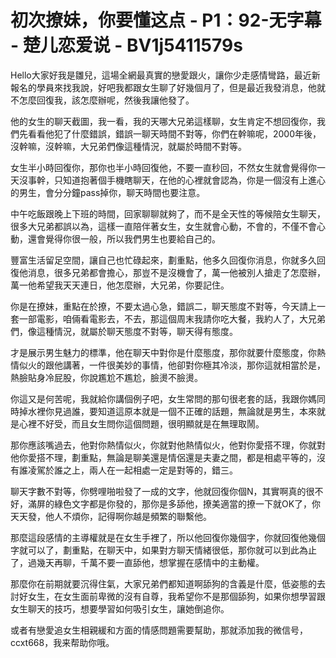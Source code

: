 # 初次撩妹，你要懂这点 - P1：92-无字幕 - 楚儿恋爱说 - BV1j5411579s

Hello大家好我是雛兒，這場全網最真實的戀愛跟火，讓你少走感情彎路，最近新報名的學員來找我說，好吧我都跟女生聊了好幾個月了，但是最近我發消息，他就不怎麼回復我，該怎麼辦呢，然後我讓他發了。

他的女生的聊天截圖，我一看，我的天哪大兄弟這樣聊，女生肯定不想回復你，我們先看看他犯了什麼錯誤，錯誤一聊天時間不對等，你們在幹嘛呢，2000年後，沒幹嘛，沒幹嘛，大兄弟們像這種情況，就屬於時間不對等。

女生半小時回復你，那你也半小時回復他，不要一直秒回，不然女生就會覺得你一天沒事幹，只知道抱著個手機瞎聊天，在他的心裡就會認為，你是一個沒有上進心的男生，會分分鐘pass掉你，聊天時間也要注意。

中午吃飯跟晚上下班的時間，回家聊聊就夠了，而不是全天性的等候陪女生聊天，很多大兄弟都誤以為，這樣一直陪伴著女生，女生就會心動，不會的，不僅不會心動，還會覺得你很一般，所以我們男生也要給自己的。

豐富生活留足空間，讓自己也忙碌起來，劃重點，他多久回復你消息，你就多久回復他消息，很多兄弟都會擔心，那豈不是沒機會了，萬一他被別人搶走了怎麼辦，萬一他希望我天天連日，他怎麼辦，大兄弟，你要記住。

你是在撩妹，重點在於撩，不要太過心急，錯誤二，聊天態度不對等，今天請上一套一部電影，咱倆看電影去，不去，那這個周末我請你吃大餐，我約人了，大兄弟們，像這種情況，就屬於聊天態度不對等，聊天得有態度。

才是展示男生魅力的標準，他在聊天中對你是什麼態度，那你就要什麼態度，你熱情似火的跟他講著，一件很美妙的事情，他卻對你極其冷淡，那你這就相當於是，熱臉貼身冷屁股，你說尷尬不尷尬，臉燙不臉燙。

你這又是何苦呢，我就給你講個例子吧，女生常問的那句很老套的話，我跟你媽同時掉水裡你見過誰，要知道這原本就是一個不正確的話題，無論就是男生，本來就是心裡不好受，而且女生問你這個問題，很明顯就是在無理取鬧。

那你應該嘴過去，他對你熱情似火，你就對他熱情似火，他對你愛搭不理，你就對他你愛搭不理，劃重點，無論是聊美還是情侶還是夫妻之間，都是相處平等的，沒有誰凌駕於誰之上，兩人在一起相處一定是對等的，錯三。

聊天字數不對等，你劈哩啪啦發了一成的文字，他就回復你個N，其實啊真的很不好，滿屏的綠色文字都是你發的，那你是多舔他，撩美適當的撩一下就OK了，你天天發，他人不煩你，記得啊你越是頻繁的聯繫他。

那麼這段感情的主導權就是在女生手裡了，所以他回復你幾個字，你就回復他幾個字就可以了，劃重點，在聊天中，如果對方聊天情緒很低，那你就可以到此為止了，過幾天再聊，千萬不要一直舔他，想掌握在感情中的主動權。

那麼你在前期就要沉得住氣，大家兄弟們都知道啊舔狗的含義是什麼，低姿態的去討好女生，在女生面前卑微的沒有自尊，我希望你不是那個舔狗，如果你想學習跟女生聊天的技巧，想要學習如何吸引女生，讓她倒追你。

或者有戀愛追女生相親緩和方面的情感問題需要幫助，那就添加我的微信号，ccxt668，我来帮助你哦。